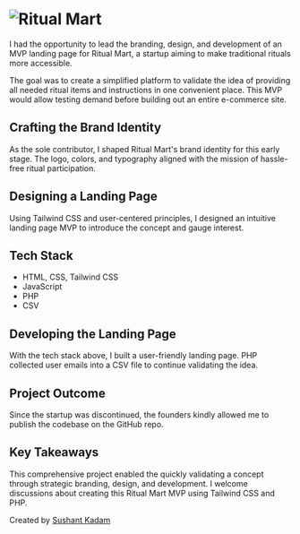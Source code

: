# ![Ritual Mart](https://ritualmart.com/img/Logo.svg) 

I had the opportunity to lead the branding, design, and development of an MVP landing page for Ritual Mart, a startup aiming to make traditional rituals more accessible.

The goal was to create a simplified platform to validate the idea of providing all needed ritual items and instructions in one convenient place. This MVP would allow testing demand before building out an entire e-commerce site.

## Crafting the Brand Identity
As the sole contributor, I shaped Ritual Mart's brand identity for this early stage. The logo, colors, and typography aligned with the mission of hassle-free ritual participation.

## Designing a Landing Page
Using Tailwind CSS and user-centered principles, I designed an intuitive landing page MVP to introduce the concept and gauge interest.

## Tech Stack
- HTML, CSS, Tailwind CSS
- JavaScript
- PHP
- CSV

## Developing the Landing Page
With the tech stack above, I built a user-friendly landing page. PHP collected user emails into a CSV file to continue validating the idea.

## Project Outcome
Since the startup was discontinued, the founders kindly allowed me to publish the codebase on the GitHub repo.

## Key Takeaways
This comprehensive project enabled the quickly validating a concept through strategic branding, design, and development. I welcome discussions about creating this Ritual Mart MVP using Tailwind CSS and PHP.


Created by [Sushant Kadam](https://github.com/sushantkadam15)
